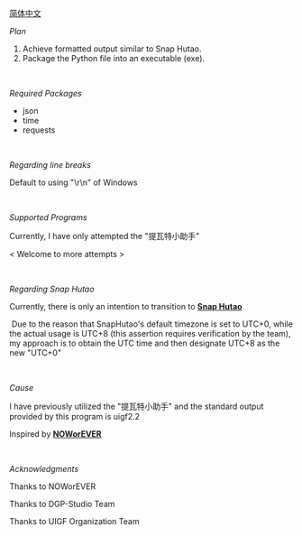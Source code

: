 [简体中文](readme-cn.md)

*Plan*

1. Achieve formatted output similar to Snap Hutao.
2. Package the Python file into an executable (exe).

<br/>

*Required Packages*

- json
- time
- requests

<br/>

*Regarding line breaks*

Default to using "\r\n" of Windows

<br/>

*Supported Programs*

Currently, I have only attempted the "提瓦特小助手"

< Welcome to more attempts >

<br/>

*Regarding Snap Hutao*

Currently, there is only an intention to transition to **[Snap Hutao](https://github.com/DGP-Studio/Snap.Hutao)**

​	Due to the reason that SnapHutao's default timezone is set to UTC+0, while the actual usage is UTC+8 (this assertion requires verification by the team), my approach is to obtain the UTC time and then designate UTC+8 as the new "UTC+0"

<br/>

*Cause*

I have previously utilized the "提瓦特小助手" and the standard output provided by this program is uigf2.2

Inspired by **[NOWorEVER](https://github.com/NOWorEVER/UIGF2.2--UIGF-4)**

<br/>

*Acknowledgments*

Thanks to NOWorEVER

Thanks to DGP-Studio Team

Thanks to UIGF Organization Team



